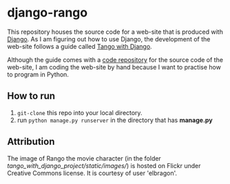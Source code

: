 # django-rango
This repository houses the source code for a web-site that is produced with [Django](https://www.djangoproject.com/). As I am figuring out how to use Django, the development of the web-site follows a guide called [Tango with Django](http://www.tangowithdjango.com/book17/).

Although the guide comes with a [code repository](https://github.com/leifos/tango_with_django) for the source code of the web-site, I am coding the web-site by hand because I want to practise how to program in Python.

## How to run

1. `git-clone` this repo into your local directory.
2. run `python manage.py runserver` in the directory that has **manage.py**

## Attribution

The image of Rango the movie character (in the folder *tango_with_django_project/static/images/*) is hosted on Flickr under Creative Commons license. It is courtesy of user 'elbragon'.
